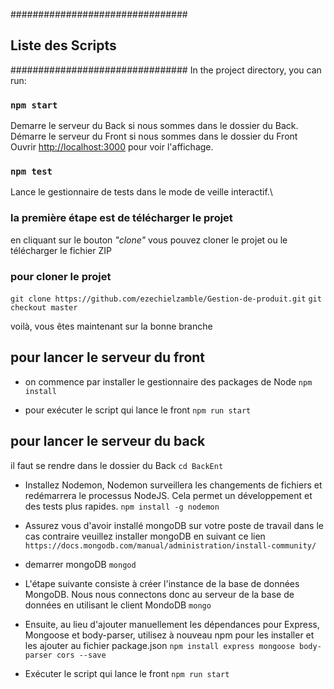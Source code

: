 ################################
##     Liste des Scripts      ##
################################
In the project directory, you can run:

### `npm start`

Demarre le serveur du Back si nous sommes dans le dossier du Back.\
Démarre le serveur du Front si nous sommes dans le dossier du Front
Ouvrir [http://localhost:3000](http://localhost:3000) pour voir l'affichage.


### `npm test`

Lance le gestionnaire de tests dans le mode de veille interactif.\

### la première étape est de télécharger le projet

en cliquant sur le bouton *"clone"* vous pouvez cloner le projet ou le télécharger le fichier ZIP

### pour cloner le projet

`git clone https://github.com/ezechielzamble/Gestion-de-produit.git`
`git checkout master`

voilà, vous êtes maintenant sur la bonne branche

## pour lancer le serveur du front

- on commence par installer le gestionnaire des packages de Node
`npm install`

-  pour exécuter le script qui lance le front
 `npm run start`

## pour lancer le serveur du back

il faut se rendre dans le dossier du Back
`cd BackEnt`

- Installez Nodemon, Nodemon surveillera les changements de fichiers et redémarrera le processus NodeJS. Cela permet un développement et des tests plus rapides.
`npm install -g nodemon`

- Assurez vous d'avoir installé mongoDB sur votre poste de travail
dans le cas contraire veuillez installer mongoDB en suivant ce lien
` https://docs.mongodb.com/manual/administration/install-community/ `

- demarrer mongoDB
`mongod`

- L'étape suivante consiste à créer l'instance de la base de données MongoDB. Nous nous connectons donc au serveur de la base de données en utilisant le client MondoDB
`mongo`

- Ensuite, au lieu d'ajouter manuellement les dépendances pour Express, Mongoose et body-parser, utilisez à nouveau npm pour les installer et les ajouter au fichier package.json 
`npm install express mongoose body-parser cors --save`

-  Exécuter le script qui lance le front
 `npm run start`
 
 
